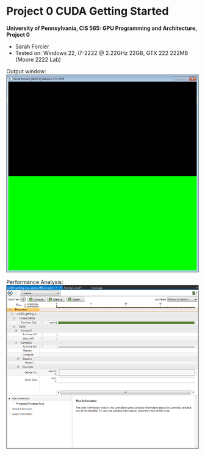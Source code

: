 Project 0 CUDA Getting Started
====================

**University of Pennsylvania, CIS 565: GPU Programming and Architecture, Project 0**

* Sarah Forcier
* Tested on: Windows 22, i7-2222 @ 2.22GHz 22GB, GTX 222 222MB (Moore 2222 Lab)

Output window:
![](images/MyName.png)

Performance Analysis:
![](images/Timeline.png)